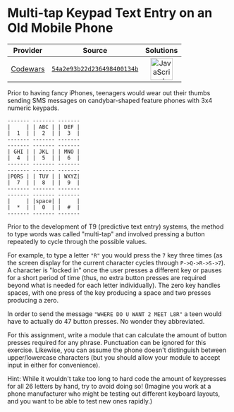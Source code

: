 [_metadata_:generated]: - "true"

# Multi-tap Keypad Text Entry on an Old Mobile Phone

<!-- INFO TABLE BEGIN -->

| Provider                                        | Source                                                                               | Solutions                                                                                                                                                    |
| :---------------------------------------------: | :----------------------------------------------------------------------------------: | :----------------------------------------------------------------------------------------------------------------------------------------------------------: |
| [Codewars](../../../docs/providers/Codewars.md) | [`54a2e93b22d236498400134b`](https://www.codewars.com/kata/54a2e93b22d236498400134b) | [<img src="https://res.cloudinary.com/rascaltwo/image/upload/v1631924076/javascript_ehszr7.svg" alt="JavaScript" title="JavaScript" width="50" />](solve.js) |

<!-- INFO TABLE END -->

Prior to having fancy iPhones, teenagers would wear out their thumbs sending SMS
messages on candybar-shaped feature phones with 3x4 numeric keypads.

    ------- ------- -------
    |     | | ABC | | DEF |
    |  1  | |  2  | |  3  |
    ------- ------- -------
    ------- ------- -------
    | GHI | | JKL | | MNO |
    |  4  | |  5  | |  6  |
    ------- ------- -------
    ------- ------- -------
    |PQRS | | TUV | | WXYZ|
    |  7  | |  8  | |  9  |
    ------- ------- -------
    ------- ------- -------
    |     | |space| |     |
    |  *  | |  0  | |  #  |
    ------- ------- -------

Prior to the development of T9 (predictive text entry) systems, the method to
type words was called "multi-tap" and involved pressing a button repeatedly to
cycle through the possible values.

For example, to type a letter `"R"` you would press the `7` key three times (as
the screen display for the current character cycles through `P->Q->R->S->7`).  A
character is "locked in" once the user presses a different key or pauses for a
short period of time (thus, no extra button presses are required beyond what is
needed for each letter individually). The zero key handles spaces, with one press of the key producing a space and two presses producing a zero.

In order to send the message `"WHERE DO U WANT 2 MEET L8R"` a teen would have to
actually do 47 button presses.  No wonder they abbreviated.

For this assignment, write a module that can calculate the amount of button
presses required for any phrase. Punctuation can be ignored for this exercise. Likewise, you can assume the phone doesn't distinguish between upper/lowercase characters (but you should allow your module to accept input in either for convenience).

Hint: While it wouldn't take too long to hard code the amount of keypresses for
all 26 letters by hand, try to avoid doing so! (Imagine you work at a phone
manufacturer who might be testing out different keyboard layouts, and you want
to be able to test new ones rapidly.)
